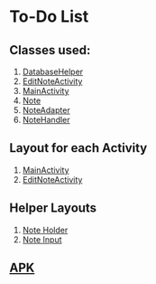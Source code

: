 <h1>To-Do List</h1>

<h2>Classes used:</h2>
<ol>
    <li><a href="https://github.com/SKY-ROY/Android-Development-Trials/blob/main/ToDoList/app/src/main/java/com/askyr/todolist/DatabaseHelper.java">DatabaseHelper</a></li>
    <li><a href="https://github.com/SKY-ROY/Android-Development-Trials/blob/main/ToDoList/app/src/main/java/com/askyr/todolist/EditNoteActivity.java">EditNoteActivity</a></li>
    <li><a href="https://github.com/SKY-ROY/Android-Development-Trials/blob/main/ToDoList/app/src/main/java/com/askyr/todolist/MainActivity.java">MainActivity</a></li>
    <li><a href="https://github.com/SKY-ROY/Android-Development-Trials/blob/main/ToDoList/app/src/main/java/com/askyr/todolist/Note.java">Note</a></li>
    <li><a href="https://github.com/SKY-ROY/Android-Development-Trials/blob/main/ToDoList/app/src/main/java/com/askyr/todolist/NoteAdapter.java">NoteAdapter</a></li>
    <li><a href="https://github.com/SKY-ROY/Android-Development-Trials/blob/main/ToDoList/app/src/main/java/com/askyr/todolist/NoteHandler.java">NoteHandler</a></li>
</ol>

<h2>Layout for each Activity</h2>
<ol>
    <li><a href="https://github.com/SKY-ROY/Android-Development-Trials/blob/main/ToDoList/app/src/main/res/layout/activity_main.xml">MainActivity</a></li>
    <li><a href="https://github.com/SKY-ROY/Android-Development-Trials/blob/main/ToDoList/app/src/main/res/layout/activity_edit_note.xml">EditNoteActivity</a></li>
</ol>

<h2>Helper Layouts</h2>
<ol>
    <li><a href="https://github.com/SKY-ROY/Android-Development-Trials/blob/main/ToDoList/app/src/main/res/layout/note_holder.xml">Note Holder</a></li>
    <li><a href="https://github.com/SKY-ROY/Android-Development-Trials/blob/main/ToDoList/app/src/main/res/layout/note_input.xml">Note Input</a></li>
</ol>
<h2><a href="https://github.com/SKY-ROY/Android-Development-Trials/blob/main/ToDoList/testing/app-debug.apk">APK<a></h2>